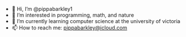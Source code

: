 - 👋 Hi, I’m @pippabarkley1
- 👀 I’m interested in programming, math, and nature
- 🌱 I’m currently learning computer science at the university of victoria
- 📫 How to reach me: pippabarkley@icloud.com

<!---
pippabarkley1/pippabarkley1 is a ✨ special ✨ repository because its `README.md` (this file) appears on your GitHub profile.
You can click the Preview link to take a look at your changes.
--->
